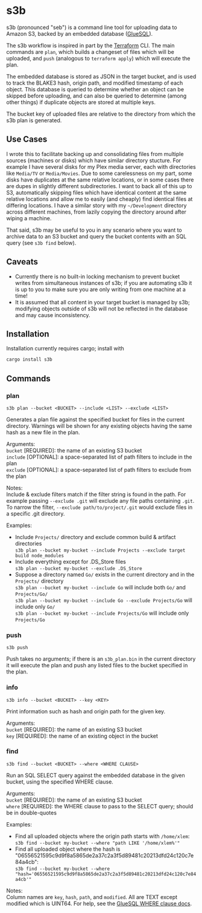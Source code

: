 # s3b

s3b (pronounced "seb") is a command line tool for uploading data to Amazon S3, backed by an embedded database ([GlueSQL](https://gluesql.org/docs)).

The s3b workflow is inspired in part by the [Terraform](https://terraform.io) CLI. The main commands are `plan`, which 
builds a changeset of files which will be uploaded, and `push` (analogous to `terraform apply`) which will execute the plan.

The embedded database is stored as JSON in the target bucket, and is used to track the BLAKE3 hash, origin path, and modified 
timestamp of each object. This database is queried to determine whether an object can be skipped before uploading, and can 
also be queried to determine (among other things) if duplicate objects are stored at multiple keys.

The bucket key of uploaded files are relative to the directory from which the s3b plan is generated.

## Use Cases

I wrote this to facilitate backing up and consolidating files from multiple sources (machines or disks) which have similar directory stucture. 
For example I have several disks for my Plex media server, each with directories like `Media/TV` or `Media/Movies`. Due to some carelessness 
on my part, some disks have duplicates at the same relative locations, or in some cases there are dupes in slightly different subdirectories. 
I want to back all of this up to S3, automatically skipping files which have identical content at the same relative locations and allow me to 
easily (and cheaply) find identical files at differing locations. I have a similar story with my `~/Development` directory across different 
machines, from lazily copying the directory around after wiping a machine.

That said, s3b may be useful to you in any scenario where you want to archive data to an S3 bucket and query the bucket contents with an 
SQL query (see `s3b find` below).

## Caveats

- Currently there is no built-in locking mechanism to prevent bucket writes from simultaneous instances of s3b; if you are automating s3b 
  it is up to you to make sure you are only writing from one machine at a time!
- It is assumed that all content in your target bucket is managed by s3b; modifying objects outside of s3b will not be reflected in the 
  database and may cause inconsistency.

## Installation

Installation currently requires cargo; install with
```bash
cargo install s3b
```

## Commands

### plan
`s3b plan --bucket <BUCKET> --include <LIST> --exclude <LIST>` 

Generates a plan file against the specified bucket for files in the current directory. Warnings will be shown for any existing objects having the same hash as a new file in the plan.

Arguments:  
`bucket` [REQUIRED]: the name of an existing S3 bucket  
`include` [OPTIONAL]: a space-separated list of path filters to include in the plan  
`exclude` [OPTIONAL]: a space-separated list of path filters to exclude from the plan  

Notes:  
Include & exclude filters match if the filter string is found in the path. For example passing `--exclude .git` will exclude any file paths containing `.git`. To narrow the filter, `--exclude path/to/project/.git` would exclude files in a specific .git directory.

Examples:  
- Include `Projects/` directory and exclude common build & artifact directories  
  `s3b plan --bucket my-bucket --include Projects --exclude target build node_modules`
- Include everything except for .DS_Store files  
  `s3b plan --bucket my-bucket --exclude .DS_Store`  
- Suppose a directory named `Go/` exists in the current directory and in the `Projects/` directory  
  `s3b plan --bucket my-bucket --include Go` will include both `Go/` and `Projects/Go/`  
  `s3b plan --bucket my-bucket --include Go --exclude Projects/Go` will include only `Go/`  
  `s3b plan --bucket my-bucket --include Projects/Go` will include only `Projects/Go`  

### push
`s3b push` 

Push takes no arguments; if there is an `s3b_plan.bin` in the current directory it will execute the plan and push any listed files to the bucket specified in the plan.

### info
`s3b info --bucket <BUCKET> --key <KEY>` 

Print information such as hash and origin path for the given key. 

Arguments:  
`bucket` [REQUIRED]: the name of an existing S3 bucket  
`key` [REQUIRED]: the name of an existing object in the bucket

### find
`s3b find --bucket <BUCKET> --where <WHERE CLAUSE>` 

Run an SQL SELECT query against the embedded database in the given bucket, using the specified WHERE clause.

Arguments:  
`bucket` [REQUIRED]: the name of an existing S3 bucket  
`where` [REQUIRED]: the WHERE clause to pass to the SELECT query; should be in double-quotes  

Examples: 
- Find all uploaded objects where the origin path starts with `/home/xlem`:  
  `s3b find --bucket my-bucket --where "path LIKE '/home/xlem%'"`
- Find all uploaded object where the hash is "06556521595c9d9f8a5865de2a37c2a3f5d89481c20213dfd24c120c7e84a4cb":  
  `s3b find --bucket my-bucket --where "hash='06556521595c9d9f8a5865de2a37c2a3f5d89481c20213dfd24c120c7e84a4cb'"` 

Notes:  
Column names are `key`, `hash`, `path`, and `modified`. All are TEXT except modified which is UINT64.
For help, see the [GlueSQL WHERE clause docs](https://gluesql.org/docs/0.16.0/sql-syntax/statements/querying/where).
